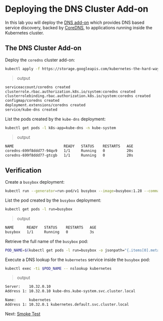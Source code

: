 # Deploying the DNS Cluster Add-on

In this lab you will deploy the [DNS add-on](https://kubernetes.io/docs/concepts/services-networking/dns-pod-service/) which provides DNS based service discovery, backed by [CoreDNS](https://coredns.io/), to applications running inside the Kubernetes cluster.

## The DNS Cluster Add-on

Deploy the `coredns` cluster add-on:

```bash
kubectl apply -f https://storage.googleapis.com/kubernetes-the-hard-way/coredns.yaml
```

> output

```bash
serviceaccount/coredns created
clusterrole.rbac.authorization.k8s.io/system:coredns created
clusterrolebinding.rbac.authorization.k8s.io/system:coredns created
configmap/coredns created
deployment.extensions/coredns created
service/kube-dns created
```

List the pods created by the `kube-dns` deployment:

```bash
kubectl get pods -l k8s-app=kube-dns -n kube-system
```

> output

```bash
NAME                       READY   STATUS    RESTARTS   AGE
coredns-699f8ddd77-94qv9   1/1     Running   0          20s
coredns-699f8ddd77-gtcgb   1/1     Running   0          20s
```

## Verification

Create a `busybox` deployment:

```bash
kubectl run --generator=run-pod/v1 busybox --image=busybox:1.28 --command -- sleep 3600
```

List the pod created by the `busybox` deployment:

```bash
kubectl get pods -l run=busybox
```

> output

```bash
NAME      READY   STATUS    RESTARTS   AGE
busybox   1/1     Running   0          3s
```

Retrieve the full name of the `busybox` pod:

```bash
POD_NAME=$(kubectl get pods -l run=busybox -o jsonpath="{.items[0].metadata.name}")
```

Execute a DNS lookup for the `kubernetes` service inside the `busybox` pod:

```bash
kubectl exec -ti $POD_NAME -- nslookup kubernetes
```

> output

```bash
Server:    10.32.0.10
Address 1: 10.32.0.10 kube-dns.kube-system.svc.cluster.local

Name:      kubernetes
Address 1: 10.32.0.1 kubernetes.default.svc.cluster.local
```

Next: [Smoke Test](13-smoke-test.md)
